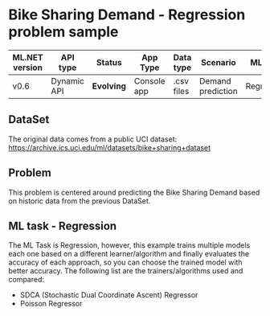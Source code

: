 # Bike Sharing Demand - Regression problem sample

| ML.NET version | API type          | Status                        | App Type    | Data type | Scenario            | ML Task                   | Algorithms                  |
|----------------|-------------------|-------------------------------|-------------|-----------|---------------------|---------------------------|-----------------------------|
| v0.6           | Dynamic API | **Evolving** | Console app | .csv files | Demand prediction | Regression | Fast Tree regressor |


## DataSet
The original data comes from a public UCI dataset:
https://archive.ics.uci.edu/ml/datasets/bike+sharing+dataset

## Problem

This problem is centered around predicting the Bike Sharing Demand based on historic data from the previous DataSet.


## ML task - Regression

The ML Task is Regression, however, this example trains multiple models each one based on a different learner/algorithm and finally evaluates the accuracy of each approach, so you can choose the trained model with better accuracy.
The following list are the trainers/algorithms used and compared:

- SDCA (Stochastic Dual Coordinate Ascent) Regressor      
- Poisson Regressor


